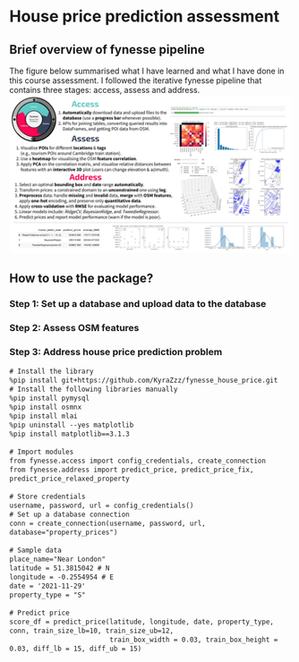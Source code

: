 # House price prediction assessment
## Brief overview of fynesse pipeline
The figure below summarised what I have learned and what I have done in this course assessment. I followed the iterative fynesse pipeline that contains three stages: access, assess and address.
![Overview](./images/final_overview.jpg)
## How to use the package?
### Step 1: Set up a database and upload data to the database
### Step 2: Assess OSM features
### Step 3: Address house price prediction problem
```
# Install the library
%pip install git+https://github.com/KyraZzz/fynesse_house_price.git
# Install the following libraries manually
%pip install pymysql
%pip install osmnx
%pip install mlai
%pip uninstall --yes matplotlib
%pip install matplotlib==3.1.3

# Import modules
from fynesse.access import config_credentials, create_connection 
from fynesse.address import predict_price, predict_price_fix, predict_price_relaxed_property

# Store credentials
username, password, url = config_credentials()
# Set up a database connection
conn = create_connection(username, password, url, database="property_prices")

# Sample data
place_name="Near London"
latitude = 51.3815042 # N
longitude = -0.2554954 # E
date = '2021-11-29'
property_type = "S"

# Predict price
score_df = predict_price(latitude, longitude, date, property_type, conn, train_size_lb=10, train_size_ub=12,
                         train_box_width = 0.03, train_box_height = 0.03, diff_lb = 15, diff_ub = 15)

```
